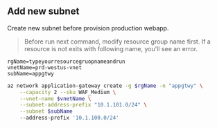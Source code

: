 ## Add new subnet
Create new subnet before provision production webapp.

> Before run next command, modify resource group name first.
> If a resource is not exits with following name, you'll see an error.

    rgName=typeyourresourcegruopnameandrun
    vnetName=prd-westus-vnet
    subName=appgtwy

```bash
az network application-gateway create -g $rgName -n "appgtwy" \
    --capacity 2 --sku WAF_Medium \
    --vnet-name $vnetName \
    --subnet-address-prefix "10.1.101.0/24" \
    --subnet $subName
    --address-prefix '10.1.100.0/24' 
```
